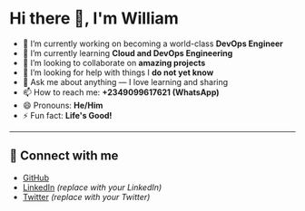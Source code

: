 <!--
**williamz-007/williamz-007** is a ✨ _special_ ✨ repository because its `README.md` (this file) appears on your GitHub profile.
-->

# Hi there 👋, I'm William

- 🔭 I’m currently working on becoming a world-class **DevOps Engineer**  
- 🌱 I’m currently learning **Cloud and DevOps Engineering**  
- 👯 I’m looking to collaborate on **amazing projects**  
- 🤔 I’m looking for help with things I **do not yet know**  
- 💬 Ask me about anything — I love learning and sharing  
- 📫 How to reach me: **+2349099617621 (WhatsApp)**  
- 😄 Pronouns: **He/Him**  
- ⚡ Fun fact: **Life's Good!**  

---

## 🔗 Connect with me
- [GitHub](https://github.com/williamz-007)  
- [LinkedIn](https://www.linkedin.com/in/wcelum?trk=contact-info) *(replace with your LinkedIn)*  
- [Twitter](https://x.com/Williamz_007) *(replace with your Twitter)*  

